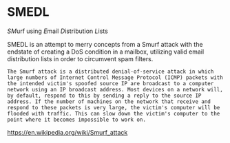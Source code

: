 # SMEDL
*SM*urf using *E*mail *D*istribution *L*ists


SMEDL is an attempt to merry concepts from a Smurf attack with the endstate of creating a DoS condition in a mailbox, utilizing valid email distribution lists in order to circumvent spam filters.

```
The Smurf attack is a distributed denial-of-service attack in which large numbers of Internet Control Message Protocol (ICMP) packets with the intended victim's spoofed source IP are broadcast to a computer network using an IP broadcast address. Most devices on a network will, by default, respond to this by sending a reply to the source IP address. If the number of machines on the network that receive and respond to these packets is very large, the victim's computer will be flooded with traffic. This can slow down the victim's computer to the point where it becomes impossible to work on.
```
https://en.wikipedia.org/wiki/Smurf_attack
